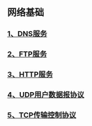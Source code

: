 ## 网络基础
### [1、DNS服务](./dns-server-2021-1-7.md)
### [2、FTP服务](./ftp-server-2021-1-9.md)
### [3、HTTP服务](./http-server-2021-1-9.md)
### [4、UDP用户数据报协议](./udp-2021-1-26.md)
### [5、TCP传输控制协议](./tcp-2021-1-26.md)

